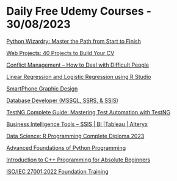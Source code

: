 # Daily Free Udemy Courses - 30/08/2023

[Python Wizardry: Master the Path from Start to Finish](https://www.udemy.com/course/python-wizardry-master-the-path-from-start-to-finish/?couponCode=7BD4D2C3BF1771D9B49C)
[Web Projects: 40 Projects to Build Your CV](https://www.udemy.com/course/web-projects-40-projects-to-build-your-cv/?couponCode=D02D7A8DA4F15F17F159)
[Conflict Management – How to Deal with Difficult People](https://www.udemy.com/course/conflict-management-how-to-deal-with-difficult-people/?couponCode=FREEPEACE)
[Linear Regression and Logistic Regression using R Studio](https://www.udemy.com/course/linear-regression-and-logistic-regression-r-studio-starttech/?couponCode=CHANDRAYAAN)
[SmartPhone Graphic Design](https://www.udemy.com/course/smartphone-graphic-design/?couponCode=AUGUSTFREE3)
[Database Developer (MSSQL, SSRS, & SSIS)](https://www.udemy.com/course/database-developer-mssql-ssrs-ssis/?couponCode=76BF90E865CFFC778010)
[TestNG Complete Guide: Mastering Test Automation with TestNG](https://www.udemy.com/course/testng-complete-guide-mastering-test-automation-with-testng/?couponCode=TESTNG7)
[Business Intelligence Tools – SSIS | BI |Tableau | Alteryx](https://www.udemy.com/course/business-intelligence-tools-ssis-bi-tableau-alteryx/?couponCode=C593CE88D76187E8013A)
[Data Science: R Programming Complete Diploma 2023](https://www.udemy.com/course/the-r-programming-for-everyone-a-z-comprehensive-bootcamp/?couponCode=96495CDCCCCE2C5815EA)
[Advanced Foundations of Python Programming](https://www.udemy.com/course/advanced-foundations-of-python-programming-complete-training/?couponCode=67688B08B82594AA16B4)
[Introduction to C++ Programming for Absolute Beginners](https://www.udemy.com/course/introduction-to-c-programming-for-absolute-beginners/?couponCode=E8B305C393F3801688D0)
[ISO/IEC 27001:2022 Foundation Training](https://www.udemy.com/course/iso-27001-2022-foundation-training-isms/?couponCode=FIRST100)
